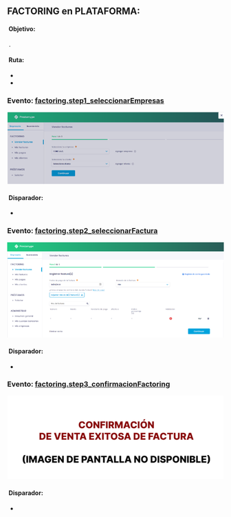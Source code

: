 ## FACTORING en PLATAFORMA:

####  Objetivo: 
 .

####  Ruta:
* 
* 

### Evento: [factoring.step1_seleccionarEmpresas](/08-%20Factoring%20-%20Zona%20Privada/event%20factoring.step1_seleccionarEmpresas.js)
![](/08-%20Factoring%20-%20Zona%20Privada/images/step1.png)

####  Disparador: 
  * 

### Evento: [factoring.step2_seleccionarFactura](/08-%20Factoring%20-%20Zona%20Privada/event%20factoring.step2_seleccionarFactura.js)
![](/08-%20Factoring%20-%20Zona%20Privada/images/step2.png)

####  Disparador: 
  * 

### Evento: [factoring.step3_confirmacionFactoring](/08-%20Factoring%20-%20Zona%20Privada/event%20factoring.step3_confirmacionFactoring.js)
![](/08-%20Factoring%20-%20Zona%20Privada/images/step3.png)

####  Disparador: 
  * 

